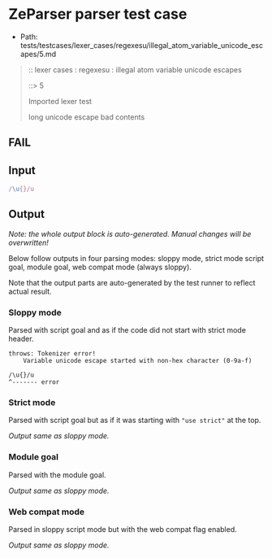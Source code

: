 # ZeParser parser test case

- Path: tests/testcases/lexer_cases/regexesu/illegal_atom_variable_unicode_escapes/5.md

> :: lexer cases : regexesu : illegal atom variable unicode escapes
>
> ::> 5
>
> Imported lexer test
>
> long unicode escape bad contents

## FAIL

## Input

`````js
/\u{}/u
`````

## Output

_Note: the whole output block is auto-generated. Manual changes will be overwritten!_

Below follow outputs in four parsing modes: sloppy mode, strict mode script goal, module goal, web compat mode (always sloppy).

Note that the output parts are auto-generated by the test runner to reflect actual result.

### Sloppy mode

Parsed with script goal and as if the code did not start with strict mode header.

`````
throws: Tokenizer error!
    Variable unicode escape started with non-hex character (0-9a-f)

/\u{}/u
^------- error
`````

### Strict mode

Parsed with script goal but as if it was starting with `"use strict"` at the top.

_Output same as sloppy mode._

### Module goal

Parsed with the module goal.

_Output same as sloppy mode._

### Web compat mode

Parsed in sloppy script mode but with the web compat flag enabled.

_Output same as sloppy mode._
